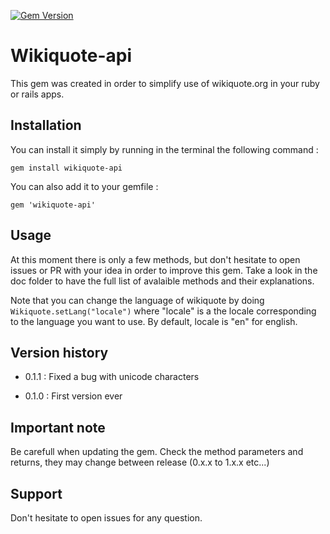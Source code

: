 [![Gem Version](https://badge.fury.io/rb/wikiquote-api.svg)](https://badge.fury.io/rb/wikiquote-api)

# Wikiquote-api
This gem was created in order to simplify use of wikiquote.org in your ruby or rails apps.

## Installation
You can install it simply by running in the terminal the following command :

`gem install wikiquote-api`

You can also add it to your gemfile :

`gem 'wikiquote-api'`

## Usage
At this moment there is only a few methods, but don't hesitate to open issues or PR with your idea in order to improve this gem.
Take a look in the doc folder to have the full list of avalaible methods and their explanations.

Note that you can change the language of wikiquote by doing `Wikiquote.setLang("locale")` where "locale" is a the locale corresponding to the language you want to use.
By default, locale is "en" for english.

## Version history
* 0.1.1 : Fixed a bug with unicode characters

* 0.1.0 :  First version ever

## Important note
Be carefull when updating the gem. Check the method parameters and returns, they may change between release (0.x.x to 1.x.x etc...)

## Support
Don't hesitate to open issues for any question.
